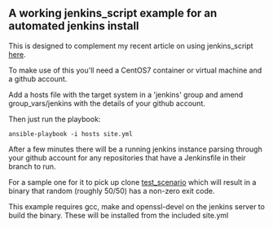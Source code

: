 ## A working jenkins_script example for an automated jenkins install

This is designed to complement my recent article on using jenkins_script
[here](https://www.hogarthuk.com/?q=node/16).

To make use of this you'll need a CentOS7 container or virtual machine
and a github account.

Add a hosts file with the target system in a 'jenkins' group and amend
group_vars/jenkins with the details of your github account.

Then just run the playbook:

```
ansible-playbook -i hosts site.yml
```

After a few minutes there will be a running jenkins instance parsing
through your github account for any repositories that have a Jenkinsfile
in their branch to run.

For a sample one for it to pick up clone
[test_scenario](https://github.com/hogarthj/test_scenario) which will
result in a binary that random (roughly 50/50) has a non-zero exit code.

This example requires gcc, make and openssl-devel on the jenkins server
to build the binary. These will be installed from the included site.yml




